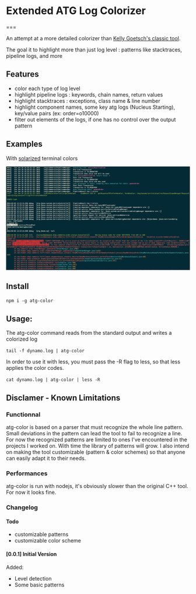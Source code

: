 # Extended ATG Log Colorizer
===

An attempt at a more detailed colorizer than [Kelly Goetsch's classic tool]( http://atglogcolorizer.sourceforge.net ).

The goal it to highlight more than just log level : patterns like stacktraces, pipeline logs, and more

## Features
  - color each type of log level
  - highlight pipeline logs : keywords, chain names, return values
  - highlight stacktraces :  exceptions, class name & line number
  - highlight component names, some key atg logs (Nucleus Starting), key/value pairs (ex: order=o10000)
  - filter out elements of the logs, if one has no control over the output pattern

## Examples

With [solarized](http://ethanschoonover.com/solarized) terminal colors

![Screenshot 1](img/example.png "atg-color in action!")



## Install

`npm i -g atg-color`

## Usage:

The atg-color command reads from the standard output and writes a colorized log 

`tail -f dynamo.log | atg-color`

In order to use it with less, you must pass the -R flag to less, so that less applies the color codes.

`cat dynamo.log | atg-color | less -R`

## Disclamer - Known Limitations

### Functionnal 

atg-color is based on a parser that must recognize the whole line pattern. Small deviations in the pattern can lead the tool to fail to recognize a line. For now the recognized patterns are limited to ones I've encountered in the projects I worked on. With time the library of patterns will grow. I also intend on making the tool customizable (pattern & color schemes) so that anyone can easily adapt it to their needs.

### Performances

atg-color is run with nodejs, it's obviously slower than the original C++ tool. For now it looks fine.


### Changelog

#### Todo

 - customizable patterns
 - customizable color scheme

#### [0.0.1] Initial Version
Added:

 - Level detection
 - Some basic patterns